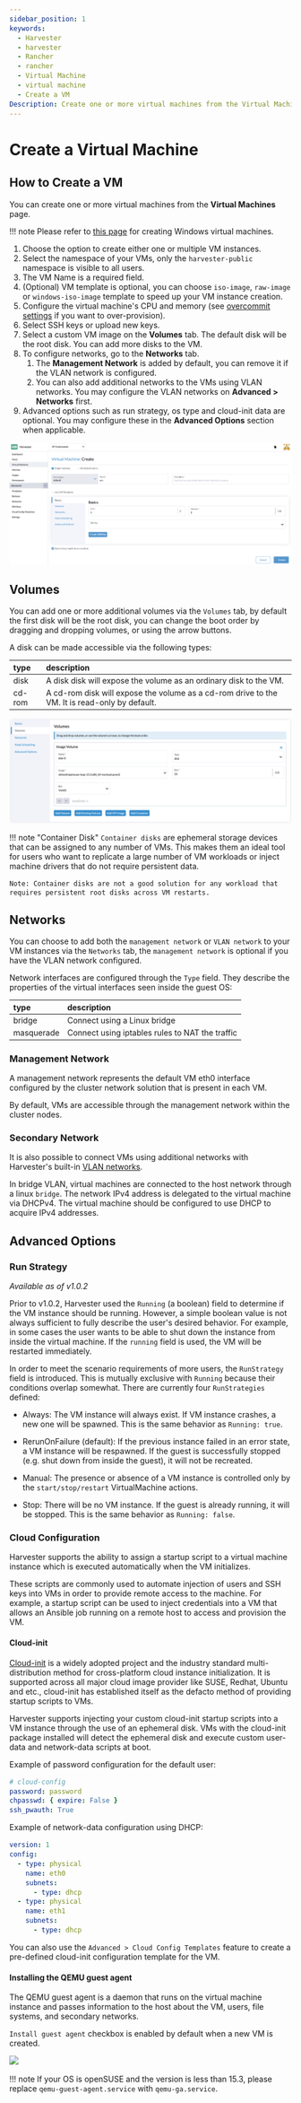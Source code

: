 ```yaml
---
sidebar_position: 1
keywords:
  - Harvester
  - harvester
  - Rancher
  - rancher
  - Virtual Machine
  - virtual machine
  - Create a VM
Description: Create one or more virtual machines from the Virtual Machines page.
---
```


# Create a Virtual Machine

## How to Create a VM

You can create one or more virtual machines from the **Virtual Machines** page.

!!! note
	Please refer to [this page](./create-windows-vm.md) for creating Windows virtual machines.

1. Choose the option to create either one or multiple VM instances.
1. Select the namespace of your VMs, only the `harvester-public` namespace is visible to all users.
1. The VM Name is a required field.
1. (Optional) VM template is optional, you can choose `iso-image`, `raw-image` or `windows-iso-image` template to speed up your VM instance creation.
1. Configure the virtual machine's CPU and memory (see [overcommit settings](/settings/settings/#overcommit-config) if you want to over-provision).
1. Select SSH keys or upload new keys.
1. Select a custom VM image on the **Volumes** tab. The default disk will be the root disk. You can add more disks to the VM.
1. To configure networks, go to the **Networks** tab. 
    1. The **Management Network** is added by default, you can remove it if the VLAN network is configured.
    1. You can also add additional networks to the VMs using VLAN networks. You may configure the VLAN networks on **Advanced > Networks** first.
1. Advanced options such as run strategy, os type and cloud-init data are optional. You may configure these in the **Advanced Options** section when applicable.

![create-vm](assets/create-vm.png)

## Volumes

You can add one or more additional volumes via the `Volumes` tab, by default the first disk will be the root disk, you can change the boot order by dragging and dropping volumes, or using the arrow buttons.

A disk can be made accessible via the following types:

| type   | description                                                                                    |
|:--------|:-----------------------------------------------------------------------------------------------|
| disk   | A disk disk will expose the volume as an ordinary disk to the VM.                              |
| cd-rom | A cd-rom disk will expose the volume as a cd-rom drive to the VM. It is read-only by default.  |

![create-vm](assets/create-vm-volumes.png)

!!! note "Container Disk"
    `Container disks` are ephemeral storage devices that can be assigned to any number of VMs. This makes them an ideal tool for users who want to replicate a large number of VM workloads or inject machine drivers that do not require persistent data.

    Note: Container disks are not a good solution for any workload that requires persistent root disks across VM restarts.

## Networks

You can choose to add both the `management network` or `VLAN network` to your VM instances via the `Networks` tab, the `management network` is optional if you have the VLAN network configured.

Network interfaces are configured through the `Type` field. They describe the properties of the virtual interfaces seen inside the guest OS:

| type       | description                                      |
|:-----------|:-------------------------------------------------|
| bridge     | Connect using a Linux bridge                     |
| masquerade | Connect using iptables rules to NAT the traffic  |

### Management Network

A management network represents the default VM eth0 interface configured by the cluster network solution that is present in each VM.

By default, VMs are accessible through the management network within the cluster nodes.

### Secondary Network

It is also possible to connect VMs using additional networks with Harvester's built-in [VLAN networks](../networking/harvester-network.md). 

In bridge VLAN, virtual machines are connected to the host network through a linux `bridge`. The network IPv4 address is delegated to the virtual machine via DHCPv4. The virtual machine should be configured to use DHCP to acquire IPv4 addresses.

## Advanced Options

### Run Strategy

_Available as of v1.0.2_

Prior to v1.0.2, Harvester used the `Running` (a boolean) field to determine if the VM instance should be running. However, a simple boolean value is not always sufficient to fully describe the user's desired behavior. For example, in some cases the user wants to be able to shut down the instance from inside the virtual machine. If the `running` field is used, the VM will be restarted immediately.

In order to meet the scenario requirements of more users, the `RunStrategy` field is introduced. This is mutually exclusive with `Running` because their conditions overlap somewhat. There are currently four `RunStrategies` defined:

- Always: The VM instance will always exist. If VM instance crashes, a new one will be spawned. This is the same behavior as `Running: true`.

- RerunOnFailure (default): If the previous instance failed in an error state, a VM instance will be respawned. If the guest is successfully stopped (e.g. shut down from inside the guest), it will not be recreated.

- Manual: The presence or absence of a VM instance is controlled only by the `start/stop/restart` VirtualMachine actions.

- Stop: There will be no VM instance. If the guest is already running, it will be stopped. This is the same behavior as `Running: false`.


### Cloud Configuration

Harvester supports the ability to assign a startup script to a virtual machine instance which is executed automatically when the VM initializes.

These scripts are commonly used to automate injection of users and SSH keys into VMs in order to provide remote access to the machine. For example, a startup script can be used to inject credentials into a VM that allows an Ansible job running on a remote host to access and provision the VM.


#### Cloud-init
[Cloud-init](https://cloudinit.readthedocs.io/en/latest/) is a widely adopted project and the industry standard multi-distribution method for cross-platform cloud instance initialization. It is supported across all major cloud image provider like SUSE, Redhat, Ubuntu and etc., cloud-init has established itself as the defacto method of providing startup scripts to VMs.

Harvester supports injecting your custom cloud-init startup scripts into a VM instance through the use of an ephemeral disk. VMs with the cloud-init package installed will detect the ephemeral disk and execute custom user-data and network-data scripts at boot.




Example of password configuration for the default user:

```YAML
# cloud-config
password: password
chpasswd: { expire: False }
ssh_pwauth: True
```

Example of network-data configuration using DHCP:

```YAML
version: 1
config:
  - type: physical
    name: eth0
    subnets:
      - type: dhcp
  - type: physical
    name: eth1
    subnets:
      - type: dhcp
```

You can also use the `Advanced > Cloud Config Templates` feature to create a pre-defined cloud-init configuration template for the VM.

#### Installing the QEMU guest agent
The QEMU guest agent is a daemon that runs on the virtual machine instance and passes information to the host about the VM, users, file systems, and secondary networks.

`Install guest agent` checkbox is enabled by default when a new VM is created.

![](assets/qga.png)

!!! note
	If your OS is openSUSE and the version is less than 15.3, please replace `qemu-guest-agent.service` with `qemu-ga.service`.

